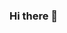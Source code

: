 ### Hi there 👋

<!--
**SShah-Lin/SShah-Lin** is a ✨ _special_ ✨ repository because its `README.md` (this file) appears on your GitHub profile.

Here are some ideas to get you started:

- 🔭 I’m currently working to sharpen my skills of Linux system.
- 🌱 I’m currently learning linux and Kybernetes Administration
- 👯 I’m looking to collaborate on ...Anything which gets me closer to DevSecOps or DevSecOps itself! Python, Bash or Java!
- 🤔 I’m looking for help with anything related to DevSecOps
- 💬 Ask me about ...
- 📫 How to reach me: ...here!
- 😄 Pronouns: ...Man!
- ⚡ Fun fact: ...
-->
